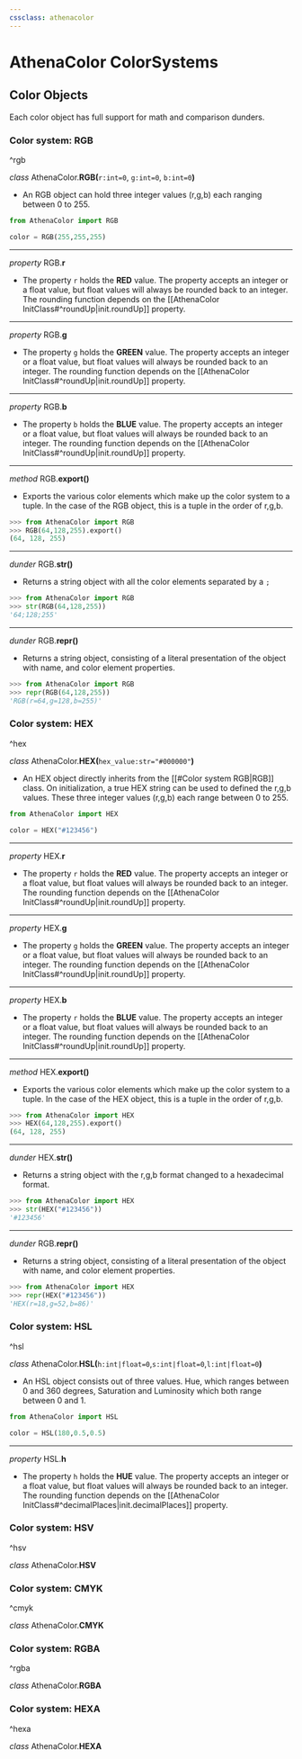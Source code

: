 ```yaml
---
cssclass: athenacolor
---
```

# AthenaColor ColorSystems
 ## Color Objects
 Each color object has full support for math and comparison dunders.
 ### Color system: RGB 
 ^rgb
 
 *class* AthenaColor.**RGB(**`r:int=0`, `g:int=0`, `b:int=0`**)**
 - An RGB object can hold three integer values (r,g,b) each ranging between 0 to 255.

```python
from AthenaColor import RGB

color = RGB(255,255,255)
```

---
*property* RGB.**r**

- The property `r` holds the **RED** value. The property accepts an integer or a float value, but float values will always be rounded back to an integer. The rounding function depends on the [[AthenaColor InitClass#^roundUp|init.roundUp]] property.

---
*property* RGB.**g**
- The property `g` holds the **GREEN** value. The property accepts an integer or a float value, but float values will always be rounded back to an integer. The rounding function depends on the [[AthenaColor InitClass#^roundUp|init.roundUp]] property.

---
*property* RGB.**b**
- The property `b` holds the **BLUE** value. The property accepts an integer or a float value, but float values will always be rounded back to an integer. The rounding function depends on the [[AthenaColor InitClass#^roundUp|init.roundUp]] property.

---
*method* RGB.**export()**
- Exports the various color elements which make up the color system to a tuple. In the case of the RGB object, this is a tuple in the order of r,g,b.

```python
>>> from AthenaColor import RGB
>>> RGB(64,128,255).export()
(64, 128, 255)
```

---
*dunder* RGB.**____str____()**
- Returns a string object with all the color elements separated by a `;`

```python
>>> from AthenaColor import RGB
>>> str(RGB(64,128,255))
'64;128;255'
```

---
*dunder* RGB.**____repr____()**
- Returns a string object, consisting of a literal presentation of the object with name, and color element properties.

```python
>>> from AthenaColor import RGB
>>> repr(RGB(64,128,255))
'RGB(r=64,g=128,b=255)'
```

 ### Color system: HEX 
 ^hex
 
*class* AthenaColor.**HEX(**`hex_value:str="#000000"`**)**
- An HEX object directly inherits from the [[#Color system RGB|RGB]] class. On initialization, a true HEX string can be used to defined the r,g,b values. These three integer values (r,g,b) each range between 0 to 255.

```python
from AthenaColor import HEX

color = HEX("#123456")
```

---
*property* HEX.**r**
- The property `r` holds the **RED** value. The property accepts an integer or a float value, but float values will always be rounded back to an integer. The rounding function depends on the [[AthenaColor InitClass#^roundUp|init.roundUp]] property.

---
*property* HEX.**g**
- The property `g` holds the **GREEN** value. The property accepts an integer or a float value, but float values will always be rounded back to an integer. The rounding function depends on the [[AthenaColor InitClass#^roundUp|init.roundUp]] property.

---
*property* HEX.**b**
- The property `r` holds the **BLUE** value. The property accepts an integer or a float value, but float values will always be rounded back to an integer. The rounding function depends on the [[AthenaColor InitClass#^roundUp|init.roundUp]] property.

---
*method* HEX.**export()**
- Exports the various color elements which make up the color system to a tuple. In the case of the HEX object, this is a tuple in the order of r,g,b.

```python
>>> from AthenaColor import HEX
>>> HEX(64,128,255).export()
(64, 128, 255)
```

---
*dunder* HEX.**____str____()**
- Returns a string object with the r,g,b format changed to a hexadecimal format.

```python
>>> from AthenaColor import HEX
>>> str(HEX("#123456"))
'#123456'
```

---
*dunder* RGB.**____repr____()**
- Returns a string object, consisting of a literal presentation of the object with name, and color element properties.

```python
>>> from AthenaColor import HEX
>>> repr(HEX("#123456"))
'HEX(r=18,g=52,b=86)'
```

 ### Color system: HSL 
 ^hsl
 
*class* AthenaColor.**HSL(**`h:int|float=0`,`s:int|float=0`,`l:int|float=0`**)**
- An HSL object consists out of three values. Hue, which ranges between 0 and 360 degrees, Saturation and Luminosity which both range between 0 and 1.

```python
from AthenaColor import HSL

color = HSL(180,0.5,0.5)
```

---
*property* HSL.**h**
- The property `h` holds the **HUE** value. The property accepts an integer or a float value, but float values will always be rounded back to an integer. The rounding function depends on the [[AthenaColor InitClass#^decimalPlaces|init.decimalPlaces]] property.
### Color system: HSV 
^hsv
 
*class* AthenaColor.**HSV**

### Color system: CMYK 
^cmyk
 
*class* AthenaColor.**CMYK**

### Color system: RGBA 
^rgba

*class* AthenaColor.**RGBA**

### Color system: HEXA 
^hexa
 
*class* AthenaColor.**HEXA** 
